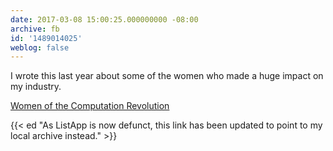 ```yaml
---
date: 2017-03-08 15:00:25.000000000 -08:00
archive: fb
id: '1489014025'
weblog: false
---
```


I wrote this last year about some of the women who made a huge impact on my industry.

[Women of the Computation Revolution](/archive/listapp/women-of-the-computation-revolution/)

{{< ed "As ListApp is now defunct, this link has been updated to point to my local archive instead." >}}